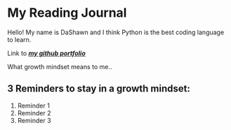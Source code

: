 # My Reading Journal
Hello! My name is DaShawn and I think Python is the best coding language to learn.

Link to [***my github portfolio***](https://github.com/dashawnwhite17)

What growth mindset means to me..


## 3 Reminders to stay in a growth mindset:

1. Reminder 1
2. Reminder 2
3. Reminder 3
